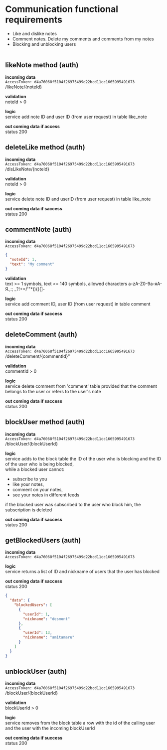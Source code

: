 # Communication functional requirements
- Like and dislike notes
- Comment notes. Delete my comments and comments from my notes
- Blocking and unblocking users
<br/><br/>

## likeNote method (auth)
**incoming data**<br/>
`AccessToken: d4a76068f5104f26975499d22bcd11cc1665995491673`<br/>
/likeNote/{noteId}

**validation**<br/>
noteId > 0

**logic**<br/>
service add note ID and user ID (from user request) in table like_note

**out coming data if access**<br/>
status 200

## deleteLike method (auth)
**incoming data**<br/>
`AccessToken: d4a76068f5104f26975499d22bcd11cc1665995491673`<br/>
/disLikeNote/{noteId}

**validation**<br/>
noteId > 0

**logic**<br/>
service delete note ID and userID (from user request) in table like_note

**out coming data if saccess**<br/>
status 200

## commentNote (auth)
**incoming data**<br/>
`AccessToken: d4a76068f5104f26975499d22bcd11cc1665995491673`<br/>
```json
{
  "noteId": 1,
  "text": "My comment"
}
```
**validation**<br/>
text >= 1 symbols, text <= 140 symbols, allowed characters a-zA-Z0-9а-яА-Я.,:; _?!+=/'\"*(){}[]-<br/>

**logic**<br/>
service add comment ID, user ID (from user request) in table comment

**out coming data if saccess**<br/>
status 200

## deleteComment (auth)
**incoming data**<br/>
`AccessToken: d4a76068f5104f26975499d22bcd11cc1665995491673`<br/>
/deleteComment/{commentId}"

**validation**<br/>
commentId > 0

**logic**<br/>
service delete comment from 'comment' table provided that the comment belongs to the user or refers to the user's note

**out coming data if saccess**<br/>
status 200

## blockUser method (auth)

**incoming data**<br/>
`AccessToken: d4a76068f5104f26975499d22bcd11cc1665995491673`<br/>
/blockUser/{blockUserId}

**logic**<br/>
service adds to the block table the ID of the user who is blocking and the ID of the user who is being blocked,<br/>
while a blocked user cannot:
- subscribe to you
- like your notes,
- comment on your notes,
- see your notes in different feeds<br/>

if the blocked user was subscribed to the user who block him, the subscription is deleted

**out coming data if saccess**<br/>
status 200

## getBlockedUsers (auth)

**incoming data**<br/>
`AccessToken: d4a76068f5104f26975499d22bcd11cc1665995491673`<br/>

**logic**<br/>
service returns a list of ID and nickname of users that the user has blocked

**out coming data if saccess**<br/>
status 200
```json
{
  "data": {
    "blockedUsers": [
      {
        "userId": 1,
        "nickname": "desmont"
      },
      {
        "userId": 13,
        "nickname": "amitamaru"
      }
    ]
  }
}
```

## unblockUser (auth) 

**incoming data**<br/>
`AccessToken: d4a76068f5104f26975499d22bcd11cc1665995491673`<br/>
/blockUser/{blockUserId}

**validation**<br/>
blockUserId > 0

**logic**<br/>
service removes from the block table a row with the id of the calling user and the user with the incoming blockUserId<br/>

**out coming data if success**<br/>
status 200

